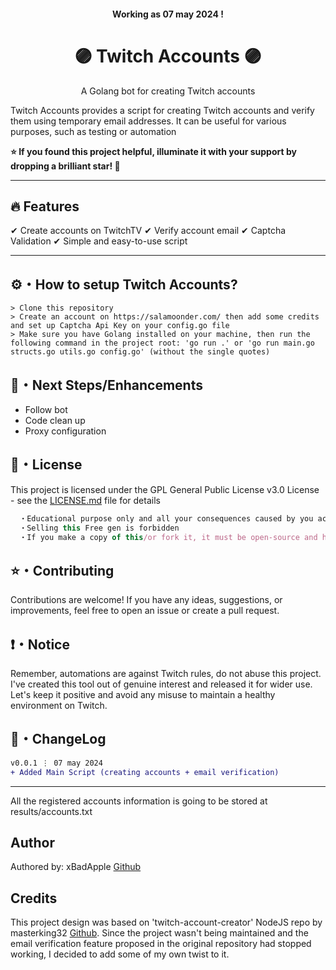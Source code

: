 <h4 align="center">
    Working as 07 may 2024 !
  </h4>
  
  <h1 align="center">
    🟣 Twitch Accounts 🟣
  </h1>
  
  <p align="center">
   A Golang bot for creating Twitch accounts
  </p>
  
  Twitch Accounts provides a script for creating Twitch accounts and verify them using temporary email addresses. It can be useful for various purposes, such as testing or automation
  
  **⭐ If you found this project helpful, illuminate it with your support by dropping a brilliant star! 🌟**
  
  <hr>
  
  ## :fire: Features
  
  ✔ Create accounts on TwitchTV
  ✔ Verify account email
  ✔ Captcha Validation
  ✔ Simple and easy-to-use script
  
  ---
  
  ## ⚙️・How to setup Twitch Accounts?
  ```sh-session
  > Clone this repository
  > Create an account on https://salamoonder.com/ then add some credits and set up Captcha Api Key on your config.go file
  > Make sure you have Golang installed on your machine, then run the following command in the project root: 'go run .' or 'go run main.go structs.go utils.go config.go' (without the single quotes)
  ```
  
  ## 🎉・Next Steps/Enhancements
  
  - Follow bot
  - Code clean up
  - Proxy configuration
  
  ## 📄・License
  
  This project is licensed under the GPL General Public License v3.0 License - see the [LICENSE.md](./LICENSE) file for details
  ```js
    ・Educational purpose only and all your consequences caused by you actions is your responsibility
    ・Selling this Free gen is forbidden
    ・If you make a copy of this/or fork it, it must be open-source and have credits linking to this repo
  ```
  
  ## ⭐・Contributing
  Contributions are welcome! If you have any ideas, suggestions, or improvements, feel free to open an issue or create a pull request.
  
  
  
  ## ❗・Notice
  Remember, automations are against Twitch rules, do not abuse this project. I've created this tool out of genuine interest and released it for wider use. Let's keep it positive and avoid any misuse to maintain a healthy environment on Twitch.
  
  ## 💭・ChangeLog
  ```diff
  v0.0.1 ⋮ 07 may 2024
  + Added Main Script (creating accounts + email verification)
  ```
  
  ---
  
  <p>
    All the registered accounts information is going to be stored at results/accounts.txt
  </p>
  
  
  ## Author
  Authored by: xBadApple [Github](https://github.com/xBadApple)
  
  ## Credits
  This project design was based on 'twitch-account-creator' NodeJS repo by masterking32 [Github](https://github.com/masterking32). Since the project wasn't being maintained and the email verification feature proposed in the original repository had stopped working, I decided to add some of my own twist to it.
  
